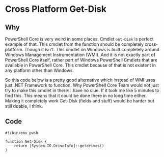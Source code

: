 # Cross Platform Get-Disk

## Why
PowerShell Core is very weird in some places. Cmdlet `Get-Disk` is perfect example of that. This cmdlet from the function should be completely cross-platform. Though it isn't. This cmdlet on Windows is built completely around Windows Management Instrumentation (WMI). And it is not exactly part of PowerShell Core itself, rather part of Windows PowerShell Cmdlets that are available in PowerShell Core. This cmdlet because of that is not existent in any platform other than Windows.

So this code below is a pretty good alternative which instead of WMI uses just .NET Framework to function. Why PowerShell Core Team would not just try to make this cmdlet in there: I have no clue. If it took me like 5 minutes to find this. This means that it could be done there in no long time either. Making it completely work Get-Disk (fields and stuff) would be harder but still doable, I think.

## Code
```Console
#!/bin/env pwsh

function Get-Disk {
    return [System.IO.DriveInfo]::getdrives()
}
```